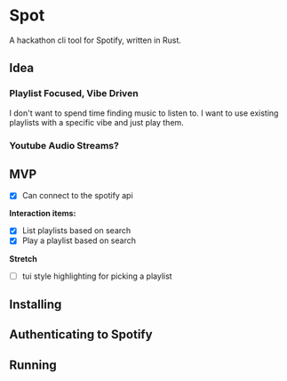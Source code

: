# Spot
A hackathon cli tool for Spotify, written in Rust.

## Idea
### Playlist Focused, Vibe Driven
I don't want to spend time finding music to listen to. I want to use existing playlists with a specific vibe and just play them. 

### Youtube Audio Streams?

## MVP

- [x] Can connect to the spotify api

**Interaction items:**
-  [x] List playlists based on search
-  [x] Play a playlist based on search

**Stretch**

- [ ] tui style highlighting for picking a playlist

## Installing

## Authenticating to Spotify

## Running

